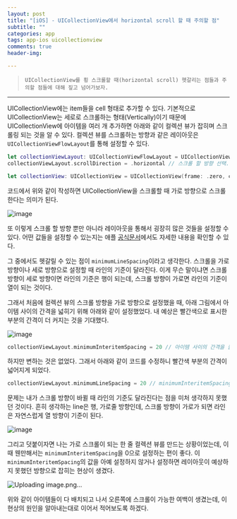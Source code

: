 ```yaml
---  
layout: post  
title: "[iOS] - UICollectionView에서 horizontal scroll 할 때 주의할 점"  
subtitle: ""  
categories: app
tags: app-ios uicollectionview
comments: true  
header-img: 

---  
```

  
> `UICollectionView를 횡 스크롤할 때(horizontal scroll) 헷갈리는 점들과 주의할 점들에 대해 짚고 넘어가보자.`  

---

UICollectionView에는 item들을 cell 형태로 추가할 수 있다. 기본적으로 UICollectionView는 세로로 스크롤하는 형태(Vertically)이기 때문에 UICollectionView에
아이템을 여러 개 추가하면 아래와 같이 컬렉션 뷰가 잡히며 스크롤링 되는 것을 알 수 있다. 컬렉션 뷰를 스크롤하는 방향과 같은 레이아웃은 `UICollectionViewFlowLayout`를 통해 설정할 수 있다.

```swift
let collectionViewLayout: UICollectionViewFlowLayout = UICollectionViewFlowLayout()
collectionViewLayout.scrollDirection = .horizontal // 스크롤 할 방향 선택. 

let collectionView: UICollectionView = UICollectionView(frame: .zero, collectionViewLayout: collectionViewLayout)
```

코드에서 위와 같이 작성하면 UICollectionView을 스크롤할 때 가로 방향으로 스크롤 한다는 의미가 된다.

![image](https://user-images.githubusercontent.com/41438361/133198795-45060a56-03ec-43c7-a84d-e1adad837275.png)

또 이렇게 스크롤 할 방향 뿐만 아니라 레이아웃을 통해서 굉장히 많은 것들을 설정할 수 있다. 어떤 값들을 설정할 수 있는지는 애플 [공식문서](https://developer.apple.com/documentation/uikit/uicollectionviewflowlayout?language=objc)에서도 자세한 내용을 확인할 수 있다.

그 중에서도 헷갈릴 수 있는 점이 `minimumLineSpacing`이라고 생각한다. 스크롤을 가로 방향이나 세로 방향으로 설정할 때 라인의 기준이 달라진다. 이게 무슨 말이냐면
스크롤 방향이 세로 방향이면 라인의 기준은 행이 되는데, 스크롤 방향이 가로면 라인의 기준이 열이 되는 것이다.

그래서 처음에 컬렉션 뷰의 스크롤 방향을 가로 방향으로 설정했을 때, 아래 그림에서 아이템 사이의 간격을 넓히기 위해 아래와 같이 설정했었다. 내 예상은 빨간색으로 표시한 부분의 간격이 더 커지는 것을 기대했다.

![image](https://user-images.githubusercontent.com/41438361/133199183-3e57f26f-d259-4fe1-8fe5-1195a254eed3.png)

```swift
collectionViewLayout.minimumInteritemSpacing = 20 // 아이템 사이의 간격을 늘리면 빨간색 부분의 간격도 넓어지지 않을까?
```

하지만 변하는 것은 없었다. 그래서 아래와 같이 코드를 수정하니 빨간색 부분의 간격이 넓어지게 되었다.

```swift
collectionViewLayout.minimumLineSpacing = 20 // minimumInteritemSpacing을 minimumLineSpacing으로 바꿔줬다.
```

문제는 내가 스크롤 방향이 바뀔 때 라인의 기준도 달라진다는 점을 미처 생각하지 못했던 것이다. 흔히 생각하는 line은 행, 가로줄 방향인데, 스크롤 방향이 가로가 되면 라인은 자연스럽게 열 방향이 기준이 된다. 

![image](https://user-images.githubusercontent.com/41438361/133199754-40e6e0c4-377b-49eb-9ddc-8c02eaa1262d.png)

그리고 덧붙이자면 나는 가로 스크롤이 되는 한 줄 컬렉션 뷰를 만드는 상황이었는데, 이 때 웬만해서는 `minimumInteritemSpacing`을 0으로 설정하는 편이 좋다. 이 `minimumInteritemSpacing`의 값을 아예 설정하지 않거나 설정하면 레이아웃이 예상하지 못했던 방향으로 잡히는 현상이 생겼다. 

![Uploading image.png…]()

위와 같이 아이템들이 다 배치되고 나서 오른쪽에 스크롤이 가능한 여백이 생겼는데, 이 현상의 원인을 알아내는대로 이어서 적어보도록 하겠다.
